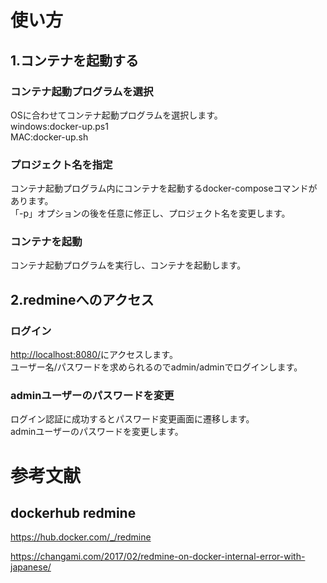 # 使い方
## 1.コンテナを起動する
### コンテナ起動プログラムを選択
OSに合わせてコンテナ起動プログラムを選択します。<br/>
windows:docker-up.ps1<br/>
MAC:docker-up.sh

### プロジェクト名を指定
コンテナ起動プログラム内にコンテナを起動するdocker-composeコマンドがあります。<br/>
「-p」オプションの後を任意に修正し、プロジェクト名を変更します。

### コンテナを起動
コンテナ起動プログラムを実行し、コンテナを起動します。

## 2.redmineへのアクセス
### ログイン
[http://localhost:8080/](http://localhost:8080/)にアクセスします。<br/>
ユーザー名/パスワードを求められるのでadmin/adminでログインします。

### adminユーザーのパスワードを変更
ログイン認証に成功するとパスワード変更画面に遷移します。<br/>
adminユーザーのパスワードを変更します。


# 参考文献
## dockerhub redmine
https://hub.docker.com/_/redmine

https://changami.com/2017/02/redmine-on-docker-internal-error-with-japanese/
